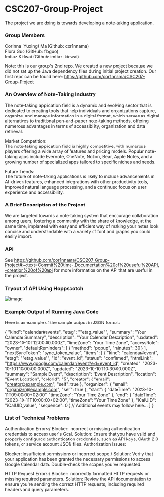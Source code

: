 # CSC207-Group-Project
The project we are doing is towards developing a note-taking application.

### Group Members
Corinna (Yuxing) Ma (Github: cor1nnama) \
Flora Guo (GitHub: floguo)\
Imtiaz Kidwai (Github: imtiaz-kidwai)

Note: this is our group's 2nd repo. We created a new project because we did not set up the Java dependency files during initial project creation.
Our first repo can be found here: https://github.com/cor1nnama/CSC207-Group-Project

### An Overview of Note-Taking Industry

The note-taking application field is a dynamic and evolving sector that is dedicated to creating tools that help
individuals and organizations capture, organize, and manage information in a digital format, which serves as digital 
alternatives to traditional pen-and-paper note-taking methods, offering numerous 
advantages in terms of accessibility, organization and data retrieval.

Market Competition:\
The note-taking application field is highly competitive, with numerous players offering a wide array of features and 
pricing models. Popular note-taking apps include Evernote, OneNote, Notion, Bear, Apple Notes, and a growing number of 
specialized apps tailored to specific niches and needs.

Future Trends:\
The future of note-taking applications is likely to include advancements in AI-driven features, enhanced integrations 
with other productivity tools, improved natural language processing, and a continued focus on user experience and 
accessibility.

### A Brief Description of the Project
We are targeted towards a note-taking system that encourage collaboration among users, fostering a community with the
share of knowledge, at the same time, implanted with easy and efficient way of making your notes look concise and 
understandable with a variety of font and graphs you could easily import.

### API
See https://github.com/cor1nnama/CSC207-Group-Project#:~:text=Commit%20time-,Documentation%20of%20useful%20API,-creation%20of%20api
for more information on the API that are useful in the project.

### Tryout of API Using Hoppscotch
![image](https://github.com/floguo/CSC207-Week3-API/assets/144290310/6635df25-3670-4920-9f86-e20e39f50315)


### Example Output of Running Java Code
Here is an example of the sample output in JSON format:

{
  "kind": "calendar#events",
  "etag": "\"etag_value\"",
  "summary": "Your Calendar Summary",
  "description": "Your Calendar Description",
  "updated": "2023-10-10T12:00:00.000Z",
  "timeZone": "Your Time Zone",
  "accessRole": "owner",
  "defaultReminders": [
    {
      "method": "popup",
      "minutes": 30
    }
  ],
  "nextSyncToken": "sync_token_value",
  "items": [
    {
      "kind": "calendar#event",
      "etag": "\"etag_value\"",
      "id": "event_id",
      "status": "confirmed",
      "htmlLink": "https://www.google.com/calendar/event?eid=event_id",
      "created": "2023-10-10T10:00:00.000Z",
      "updated": "2023-10-10T10:30:00.000Z",
      "summary": "Sample Event",
      "description": "Event Description",
      "location": "Event Location",
      "colorId": "5",
      "creator": {
        "email": "creator@example.com",
        "self": true
      },
      "organizer": {
        "email": "organizer@example.com",
        "self": true
      },
      "start": {
        "dateTime": "2023-10-11T09:00:00+02:00",
        "timeZone": "Your Time Zone"
      },
      "end": {
        "dateTime": "2023-10-11T10:00:00+02:00",
        "timeZone": "Your Time Zone"
      },
      "iCalUID": "iCalUID_value",
      "sequence": 0
    }
    // Additional events may follow here...
  ]
}


### List of Technical Problems
Authentication Errors:/
Blocker: Incorrect or missing authentication credentials to access user's Gcal.
Solution: Ensure that you have valid and properly configured authentication credentials, such as API keys, OAuth 2.0 tokens, or service account JSON files.
Authorization Issues:

Blocker: Insufficient permissions or incorrect scope./
Solution: Verify that your application has been granted the necessary permissions to access Google Calendar data. Double-check the scopes you've requested.

HTTP Request Errors:/
Blocker: Incorrectly formatted HTTP requests or missing required parameters.
Solution: Review the API documentation to ensure you're sending the correct HTTP requests, including required headers and query parameters.
